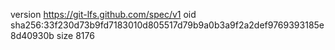 version https://git-lfs.github.com/spec/v1
oid sha256:33f230d73b9fd7183010d805517d79b9a0b3a9f2a2def9769393185e8d40930b
size 8176
